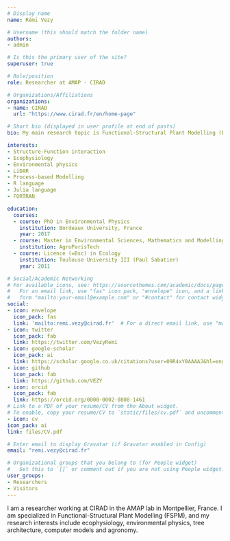 ```yaml
---
# Display name
name: Rémi Vezy

# Username (this should match the folder name)
authors:
- admin

# Is this the primary user of the site?
superuser: true

# Role/position
role: Researcher at AMAP - CIRAD

# Organizations/Affiliations
organizations:
- name: CIRAD
  url: "https://www.cirad.fr/en/home-page"

# Short bio (displayed in user profile at end of posts)
bio: My main research topic is Functional-Structural Plant Modelling (FSPM).

interests:
- Structure-Function interaction
- Ecophysiology
- Environmental physics
- LiDAR
- Process-based Modelling
- R language
- Julia language
- FORTRAN

education:
  courses:
  - course: PhD in Environmental Physics
    institution: Bordeaux University, France
    year: 2017
  - course: Master in Environmental Sciences, Mathematics and Modelling
    institution: AgroParisTech
  - course: Licence (=Bsc) in Ecology
    institution: Toulouse University III (Paul Sabatier)
    year: 2011

# Social/Academic Networking
# For available icons, see: https://sourcethemes.com/academic/docs/page-builder/#icons
#   For an email link, use "fas" icon pack, "envelope" icon, and a link in the
#   form "mailto:your-email@example.com" or "#contact" for contact widget.
social:
- icon: envelope
  icon_pack: fas
  link: 'mailto:remi.vezy@cirad.fr'  # For a direct email link, use "mailto:test@example.org".
- icon: twitter
  icon_pack: fab
  link: https://twitter.com/VezyRemi
- icon: google-scholar
  icon_pack: ai
  link: https://scholar.google.co.uk/citations?user=09R4xY0AAAAJ&hl=eng
- icon: github
  icon_pack: fab
  link: https://github.com/VEZY
- icon: orcid
  icon_pack: fab
  link: https://orcid.org/0000-0002-0808-1461
# Link to a PDF of your resume/CV from the About widget.
# To enable, copy your resume/CV to `static/files/cv.pdf` and uncomment the lines below.
- icon: cv
icon_pack: ai
link: files/CV.pdf

# Enter email to display Gravatar (if Gravatar enabled in Config)
email: "remi.vezy@cirad.fr"

# Organizational groups that you belong to (for People widget)
#   Set this to `[]` or comment out if you are not using People widget.
user_groups:
- Researchers
- Visitors
---
```


I am a researcher working at CIRAD in the AMAP lab in Montpellier, France. I am specialized in Functional-Structural Plant Modelling (FSPM), and my research interests include ecophysiology, environmental physics, tree architecture, computer models and agronomy.

